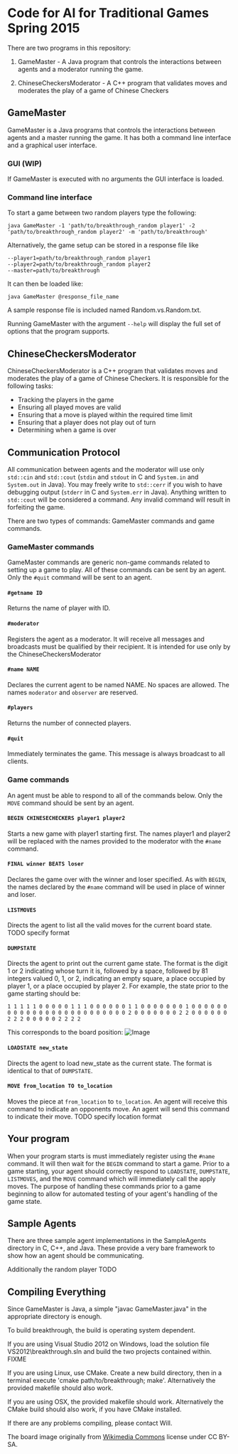 # Code for AI for Traditional Games Spring 2015

There are two programs in this repository:

1. GameMaster - A Java program that controls the interactions between agents and a moderator running the game.

2. ChineseCheckersModerator - A C++ program that validates moves and moderates the play of a game of Chinese Checkers


## GameMaster
GameMaster is a Java programs that controls the interactions between agents and a master running the game.
It has both a command line interface and a graphical user interface.

### GUI (WIP)
If GameMaster is executed with no arguments the GUI interface is loaded.

### Command line interface
To start a game between two random players type the following:

    java GameMaster -1 'path/to/breakthrough_random player1' -2 'path/to/breakthrough_random player2' -m 'path/to/breakthrough'

Alternatively, the game setup can be stored in a response file like

    --player1=path/to/breakthrough_random player1
    --player2=path/to/breakthrough_random player2
    --master=path/to/breakthrough

It can then be loaded like:

    java GameMaster @response_file_name

A sample response file is included named Random.vs.Random.txt.

Running GameMaster with the argument `--help` will display the full set of options that the program supports.

## ChineseCheckersModerator
ChineseCheckersModerator is a C++ program that validates moves and moderates the play of a game of Chinese Checkers.
It is responsible for the following tasks:
* Tracking the players in the game
* Ensuring all played moves are valid
* Ensuring that a move is played within the required time limit
* Ensuring that a player does not play out of turn
* Determining when a game is over

## Communication Protocol
All communication between agents and the moderator will use only `std::cin` and `std::cout` (`stdin` and `stdout` in C and `System.in` and `System.out` in Java).
You may freely write to `std::cerr` if you wish to have debugging output (`stderr` in C and `System.err` in Java).
Anything written to `std::cout` will be considered a command.
Any invalid command will result in forfeiting the game.

There are two types of commands: GameMaster commands and game commands.

### GameMaster commands
GameMaster commands are generic non-game commands related to setting up a game to play. All of these commands can be sent by an agent. Only the `#quit` command will be sent to an agent.

#### `#getname ID`
Returns the name of player with ID.
#### `#moderator`
Registers the agent as a moderator. It will receive all messages and broadcasts must be qualified by their recipient. It is intended for use only by the ChineseCheckersModerator
#### `#name NAME`
Declares the current agent to be named NAME. No spaces are allowed. The names `moderator` and `observer` are reserved.
#### `#players`
Returns the number of connected players.
#### `#quit`
Immediately terminates the game. This message is always broadcast to all clients.

### Game commands
An agent must be able to respond to all of the commands below. Only the `MOVE` command should be sent by an agent.

#### `BEGIN CHINESECHECKERS player1 player2`
Starts a new game with player1 starting first.
The names player1 and player2 will be replaced with the names provided to the moderator with the `#name` command.
#### `FINAL winner BEATS loser`
Declares the game over with the winner and loser specified.
As with `BEGIN`, the names declared by the `#name` command will be used in place of winner and loser.
#### `LISTMOVES`
Directs the agent to list all the valid moves for the current board state. TODO specify format
#### `DUMPSTATE`
Directs the agent to print out the current game state.
The format is the digit 1 or 2 indicating whose turn it is, followed by a space, followed by 81 integers valued 0, 1, or 2, indicating an empty square, a place occupied by player 1, or a place occupied by player 2. For example, the state prior to the game starting should be:

    1 1 1 1 1 0 0 0 0 0 1 1 1 0 0 0 0 0 0 1 1 0 0 0 0 0 0 0 1 0 0 0 0 0 0 0 0 0 0 0 0 0 0 0 0 0 0 0 0 0 0 0 0 0 2 0 0 0 0 0 0 0 2 2 0 0 0 0 0 0 2 2 2 0 0 0 0 0 2 2 2 2

This corresponds to the board position:
![Image](board.png)

#### `LOADSTATE new_state`
Directs the agent to load new_state as the current state. The format is identical to that of `DUMPSTATE`.
#### `MOVE from_location TO to_location`
Moves the piece at `from_location` to `to_location`.
An agent will receive this command to indicate an opponents move.
An agent will send this command to indicate their move.
TODO specify location format

## Your program
When your program starts is must immediately register using the `#name` command.
It will then wait for the `BEGIN` command to start a game.
Prior to a game starting, your agent should correctly respond to `LOADSTATE`, `DUMPSTATE`, `LISTMOVES`, and the `MOVE` command which will immediately call the apply moves.
The purpose of handling these commands prior to a game beginning to allow for automated testing of your agent's handling of the game state.


## Sample Agents
There are three sample agent implementations in the SampleAgents directory in C, C++, and Java.
These provide a very bare framework to show how an agent should be communicating.

Additionally the random player TODO

## Compiling Everything
Since GameMaster is Java, a simple "javac GameMaster.java" in the appropriate directory is enough.

To build breakthrough, the build is operating system dependent.

If you are using Visual Studio 2012 on Windows, load the solution file VS2012\breakthrough.sln and build the two projects contained within. FIXME

If you are using Linux, use CMake. Create a new build directory, then in a terminal execute 'cmake path/to/breakthrough; make'. Alternatively the provided makefile should also work.

If you are using OSX, the provided makefile should work. Alternatively the CMake build should also work, if you have CMake installed.

If there are any problems compiling, please contact Will.

The board image originally from [Wikimedia Commons](http://commons.wikimedia.org/wiki/File:Chinese_checkers_start_positions.svg) license under CC BY-SA.
